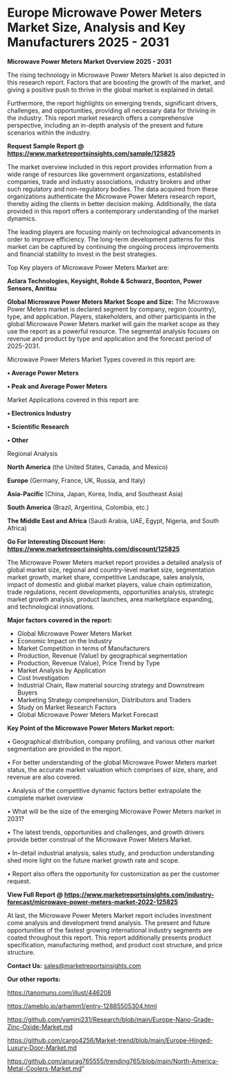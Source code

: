 # Europe Microwave Power Meters Market Size, Analysis and Key Manufacturers 2025 - 2031

<Strong> Microwave Power Meters Market Overview 2025 - 2031</strong>

The rising technology in Microwave Power Meters Market is also depicted in this research report. Factors that are boosting the growth of the market, and giving a positive push to thrive in the global market is explained in detail.

Furthermore, the report highlights on emerging trends, significant drivers, challenges, and opportunities, providing all necessary data for thriving in the industry. This report market research offers a comprehensive perspective, including an in-depth analysis of the present and future scenarios within the industry.

<strong>Request Sample Report @ <a href=https://www.marketreportsinsights.com/sample/125825>https://www.marketreportsinsights.com/sample/125825</a></strong>

The market overview included in this report provides information from a wide range of resources like government organizations, established companies, trade and industry associations, industry brokers and other such regulatory and non-regulatory bodies. The data acquired from these organizations authenticate the Microwave Power Meters research report, thereby aiding the clients in better decision making. Additionally, the data provided in this report offers a contemporary understanding of the market dynamics.

The leading players are focusing mainly on technological advancements in order to improve efficiency. The long-term development patterns for this market can be captured by continuing the ongoing process improvements and financial stability to invest in the best strategies.

Top Key players of Microwave Power Meters Market are:

<strong>Aclara Technologies, Keysight, Rohde & Schwarz, Boonton, Power Sensors, Anritsu</strong>

<strong><b>Global Microwave Power Meters Market Scope and Size:</b></strong>
The Microwave Power Meters market is declared segment by company, region (country), type, and application. Players, stakeholders, and other participants in the global Microwave Power Meters market will gain the market scope as they use the report as a powerful resource. The segmental analysis focuses on revenue and product by type and application and the forecast period of 2025-2031.

Microwave Power Meters Market Types covered in this report are:

<strong>• Average Power Meters

• Peak and Average Power Meters</strong>

Market Applications covered in this report are:

<strong>• Electronics Industry

• Scientific Research

• Other</strong> 

Regional Analysis

<strong>North America</strong> (the United States, Canada, and Mexico)

<strong>Europe</strong> (Germany, France, UK, Russia, and Italy)

<strong>Asia-Pacific</strong> (China, Japan, Korea, India, and Southeast Asia)

<strong>South America</strong> (Brazil, Argentina, Colombia, etc.)

<strong>The Middle East and Africa</strong> (Saudi Arabia, UAE, Egypt, Nigeria, and South Africa)

<strong>Go For Interesting Discount Here: <a href=https://www.marketreportsinsights.com/discount/125825>https://www.marketreportsinsights.com/discount/125825</a></strong>

The Microwave Power Meters market report provides a detailed analysis of global market size, regional and country-level market size, segmentation market growth, market share, competitive Landscape, sales analysis, impact of domestic and global market players, value chain optimization, trade regulations, recent developments, opportunities analysis, strategic market growth analysis, product launches, area marketplace expanding, and technological innovations.

<strong><b>Major factors covered in the report:</b></strong>
<ul>
  <li>Global Microwave Power Meters Market </li>
  <li>Economic Impact on the Industry</li>
  <li>Market Competition in terms of Manufacturers</li>
  <li>Production, Revenue (Value) by geographical segmentation</li>
  <li>Production, Revenue (Value), Price Trend by Type</li>
  <li>Market Analysis by Application</li>
  <li>Cost Investigation</li>
  <li>Industrial Chain, Raw material sourcing strategy and Downstream Buyers</li>
  <li>Marketing Strategy comprehension, Distributors and Traders</li>
  <li>Study on Market Research Factors</li>
  <li>Global Microwave Power Meters Market Forecast</li>
</ul>

<strong><b>Key Point of the Microwave Power Meters Market report:</b></strong>

• Geographical distribution, company profiling, and various other market segmentation are provided in the report.

• For better understanding of the global Microwave Power Meters market status, the accurate market valuation which comprises of size, share, and revenue are also covered.

• Analysis of the competitive dynamic factors better extrapolate the complete market overview

• What will be the size of the emerging Microwave Power Meters market in 2031?

• The latest trends, opportunities and challenges, and growth drivers provide better construal of the Microwave Power Meters Market.

• In-detail industrial analysis, sales study, and production understanding shed more light on the future market growth rate and scope.

• Report also offers the opportunity for customization as per the customer request.

<strong><b>View Full Report @ <a href=https://www.marketreportsinsights.com/industry-forecast/microwave-power-meters-market-2022-125825>https://www.marketreportsinsights.com/industry-forecast/microwave-power-meters-market-2022-125825</a></b></strong>


At last, the Microwave Power Meters Market report includes investment come analysis and development trend analysis. The present and future opportunities of the fastest growing international industry segments are coated throughout this report. This report additionally presents product specification, manufacturing method, and product cost structure, and price structure.

<strong>Contact Us:</strong>
sales@marketreportsinsights.com

<strong>Our other reports:</strong>

<a href=https://tanomuno.com/illust/446208>https://tanomuno.com/illust/446208</a>

<a href=https://ameblo.jp/arhamm1/entry-12885505304.html>https://ameblo.jp/arhamm1/entry-12885505304.html</a>

<a href=https://github.com/yamini231/Research/blob/main/Europe-Nano-Grade-Zinc-Oxide-Market.md>https://github.com/yamini231/Research/blob/main/Europe-Nano-Grade-Zinc-Oxide-Market.md</a>

<a href=https://github.com/cargo4256/Market-trend/blob/main/Europe-Hinged-Luxury-Door-Market.md>https://github.com/cargo4256/Market-trend/blob/main/Europe-Hinged-Luxury-Door-Market.md</a>

<a href=https://github.com/anurag765555/trending765/blob/main/North-America-Metal-Coolers-Market.md>https://github.com/anurag765555/trending765/blob/main/North-America-Metal-Coolers-Market.md</a>"
